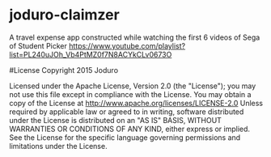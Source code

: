 # joduro-claimzer
A travel expense app constructed while watching the first 6 videos of Sega of Student Picker https://www.youtube.com/playlist?list=PL240uJOh_Vb4PtMZ0f7N8ACYkCLv0673O

#License
Copyright 2015 Joduro

Licensed under the Apache License, Version 2.0 (the "License"); you may not use this file except in compliance with the License. You may obtain a copy of the License at http://www.apache.org/licenses/LICENSE-2.0
Unless required by applicable law or agreed to in writing, software distributed under the License is distributed on an "AS IS" BASIS, WITHOUT WARRANTIES OR CONDITIONS OF ANY KIND, either express or implied. See the License for the specific language governing permissions and limitations under the License.
